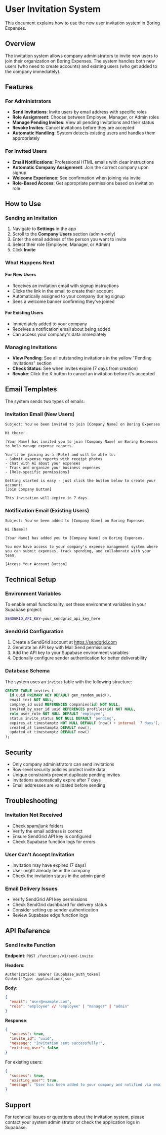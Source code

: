 # User Invitation System

This document explains how to use the new user invitation system in Boring Expenses.

## Overview

The invitation system allows company administrators to invite new users to join their organization on Boring Expenses. The system handles both new users (who need to create accounts) and existing users (who get added to the company immediately).

## Features

### For Administrators

- **Send Invitations**: Invite users by email address with specific roles
- **Role Assignment**: Choose between Employee, Manager, or Admin roles
- **Manage Pending Invites**: View all pending invitations and their status
- **Revoke Invites**: Cancel invitations before they are accepted
- **Automatic Handling**: System detects existing users and handles them appropriately

### For Invited Users

- **Email Notifications**: Professional HTML emails with clear instructions
- **Automatic Company Assignment**: Join the correct company upon signup
- **Welcome Experience**: See confirmation when joining via invite
- **Role-Based Access**: Get appropriate permissions based on invitation role

## How to Use

### Sending an Invitation

1. Navigate to **Settings** in the app
2. Scroll to the **Company Users** section (admin-only)
3. Enter the email address of the person you want to invite
4. Select their role (Employee, Manager, or Admin)
5. Click **Invite**

### What Happens Next

#### For New Users
- Receives an invitation email with signup instructions
- Clicks the link in the email to create their account
- Automatically assigned to your company during signup
- Sees a welcome banner confirming they've joined

#### For Existing Users
- Immediately added to your company
- Receives a notification email about being added
- Can access your company's data immediately

### Managing Invitations

- **View Pending**: See all outstanding invitations in the yellow "Pending Invitations" section
- **Check Status**: See when invites expire (7 days from creation)
- **Revoke**: Click the X button to cancel an invitation before it's accepted

## Email Templates

The system sends two types of emails:

### Invitation Email (New Users)
```
Subject: You've been invited to join [Company Name] on Boring Expenses

Hi there!

[Your Name] has invited you to join [Company Name] on Boring Expenses to help manage expense reports.

You'll be joining as a [Role] and will be able to:
- Submit expense reports with receipt photos
- Chat with AI about your expenses
- Track and organize your business expenses
- [Role-specific permissions]

Getting started is easy - just click the button below to create your account:
[Join Company Button]

This invitation will expire in 7 days.
```

### Notification Email (Existing Users)
```
Subject: You've been added to [Company Name] on Boring Expenses

Hi [Name]!

[Your Name] has added you to [Company Name] on Boring Expenses.

You now have access to your company's expense management system where you can submit expenses, track spending, and collaborate with your team.

[Access Your Account Button]
```

## Technical Setup

### Environment Variables

To enable email functionality, set these environment variables in your Supabase project:

```bash
SENDGRID_API_KEY=your_sendgrid_api_key_here
```

### SendGrid Configuration

1. Create a SendGrid account at https://sendgrid.com
2. Generate an API key with Mail Send permissions
3. Add the API key to your Supabase environment variables
4. Optionally configure sender authentication for better deliverability

### Database Schema

The system uses an `invites` table with the following structure:

```sql
CREATE TABLE invites (
  id uuid PRIMARY KEY DEFAULT gen_random_uuid(),
  email text NOT NULL,
  company_id uuid REFERENCES companies(id) NOT NULL,
  invited_by_user_id uuid REFERENCES profiles(id) NOT NULL,
  role user_role NOT NULL DEFAULT 'employee',
  status invite_status NOT NULL DEFAULT 'pending',
  expires_at timestamptz NOT NULL DEFAULT (now() + interval '7 days'),
  created_at timestamptz DEFAULT now(),
  updated_at timestamptz DEFAULT now()
);
```

## Security

- Only company administrators can send invitations
- Row-level security policies protect invite data
- Unique constraints prevent duplicate pending invites
- Invitations automatically expire after 7 days
- Email addresses are validated before sending

## Troubleshooting

### Invitation Not Received
- Check spam/junk folders
- Verify the email address is correct
- Ensure SendGrid API key is configured
- Check Supabase function logs for errors

### User Can't Accept Invitation
- Invitation may have expired (7 days)
- User might already be in the company
- Check the invitation status in the admin panel

### Email Delivery Issues
- Verify SendGrid API key permissions
- Check SendGrid dashboard for delivery status
- Consider setting up sender authentication
- Review Supabase edge function logs

## API Reference

### Send Invite Function

**Endpoint**: `POST /functions/v1/send-invite`

**Headers**:
```
Authorization: Bearer [supabase_auth_token]
Content-Type: application/json
```

**Body**:
```json
{
  "email": "user@example.com",
  "role": "employee" // "employee" | "manager" | "admin"
}
```

**Response**:
```json
{
  "success": true,
  "invite_id": "uuid",
  "message": "Invitation sent successfully!",
  "existing_user": false
}
```

For existing users:
```json
{
  "success": true,
  "existing_user": true,
  "message": "User has been added to your company and notified via email."
}
```

## Support

For technical issues or questions about the invitation system, please contact your system administrator or check the application logs in Supabase.